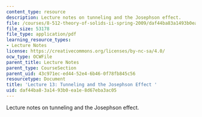 ```yaml
---
content_type: resource
description: Lecture notes on tunneling and the Josephson effect.
file: /courses/8-512-theory-of-solids-ii-spring-2009/daf44ba83a1493b0ea1e8d67eba3ac05_MIT8_512s09_lec13.pdf
file_size: 53178
file_type: application/pdf
learning_resource_types:
- Lecture Notes
license: https://creativecommons.org/licenses/by-nc-sa/4.0/
ocw_type: OCWFile
parent_title: Lecture Notes
parent_type: CourseSection
parent_uid: 43c971ec-ed44-52e4-6b46-0f78fb845c56
resourcetype: Document
title: 'Lecture 13: Tunneling and the Josephson Effect '
uid: daf44ba8-3a14-93b0-ea1e-8d67eba3ac05
---
```

Lecture notes on tunneling and the Josephson effect.